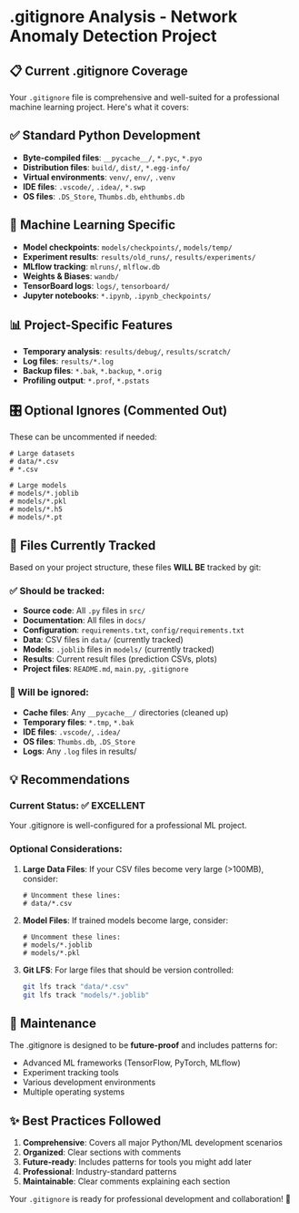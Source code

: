 # .gitignore Analysis - Network Anomaly Detection Project

## 📋 Current .gitignore Coverage

Your `.gitignore` file is comprehensive and well-suited for a professional machine learning project. Here's what it covers:

## ✅ Standard Python Development
- **Byte-compiled files**: `__pycache__/`, `*.pyc`, `*.pyo`
- **Distribution files**: `build/`, `dist/`, `*.egg-info/`
- **Virtual environments**: `venv/`, `env/`, `.venv`
- **IDE files**: `.vscode/`, `.idea/`, `*.swp`
- **OS files**: `.DS_Store`, `Thumbs.db`, `ehthumbs.db`

## 🔬 Machine Learning Specific
- **Model checkpoints**: `models/checkpoints/`, `models/temp/`
- **Experiment results**: `results/old_runs/`, `results/experiments/`
- **MLflow tracking**: `mlruns/`, `mlflow.db`
- **Weights & Biases**: `wandb/`
- **TensorBoard logs**: `logs/`, `tensorboard/`
- **Jupyter notebooks**: `*.ipynb`, `.ipynb_checkpoints/`

## 📊 Project-Specific Features
- **Temporary analysis**: `results/debug/`, `results/scratch/`
- **Log files**: `results/*.log`
- **Backup files**: `*.bak`, `*.backup`, `*.orig`
- **Profiling output**: `*.prof`, `*.pstats`

## 🎛️ Optional Ignores (Commented Out)
These can be uncommented if needed:
```gitignore
# Large datasets
# data/*.csv
# *.csv

# Large models
# models/*.joblib
# models/*.pkl
# models/*.h5
# models/*.pt
```

## 📁 Files Currently Tracked
Based on your project structure, these files **WILL BE** tracked by git:

### ✅ Should be tracked:
- **Source code**: All `.py` files in `src/`
- **Documentation**: All files in `docs/`
- **Configuration**: `requirements.txt`, `config/requirements.txt`
- **Data**: CSV files in `data/` (currently tracked)
- **Models**: `.joblib` files in `models/` (currently tracked)
- **Results**: Current result files (prediction CSVs, plots)
- **Project files**: `README.md`, `main.py`, `.gitignore`

### 🚫 Will be ignored:
- **Cache files**: Any `__pycache__/` directories (cleaned up)
- **Temporary files**: `*.tmp`, `*.bak`
- **IDE files**: `.vscode/`, `.idea/`
- **OS files**: `Thumbs.db`, `.DS_Store`
- **Logs**: Any `.log` files in results/

## 💡 Recommendations

### Current Status: ✅ EXCELLENT
Your .gitignore is well-configured for a professional ML project.

### Optional Considerations:

1. **Large Data Files**: If your CSV files become very large (>100MB), consider:
   ```gitignore
   # Uncomment these lines:
   # data/*.csv
   ```

2. **Model Files**: If trained models become large, consider:
   ```gitignore
   # Uncomment these lines:
   # models/*.joblib
   # models/*.pkl
   ```

3. **Git LFS**: For large files that should be version controlled:
   ```bash
   git lfs track "data/*.csv"
   git lfs track "models/*.joblib"
   ```

## 🔧 Maintenance

The .gitignore is designed to be **future-proof** and includes patterns for:
- Advanced ML frameworks (TensorFlow, PyTorch, MLflow)
- Experiment tracking tools
- Various development environments
- Multiple operating systems

## ✨ Best Practices Followed

1. **Comprehensive**: Covers all major Python/ML development scenarios
2. **Organized**: Clear sections with comments
3. **Future-ready**: Includes patterns for tools you might add later
4. **Professional**: Industry-standard patterns
5. **Maintainable**: Clear comments explaining each section

Your `.gitignore` is ready for professional development and collaboration! 🎯
